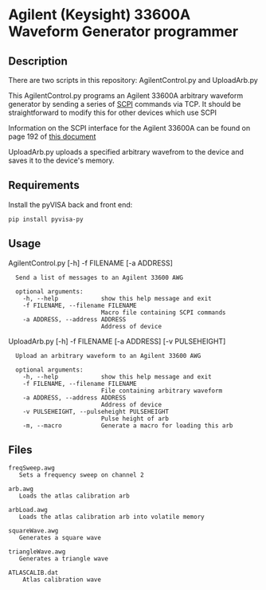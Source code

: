 # Agilent (Keysight) 33600A Waveform Generator programmer

## Description

There are two scripts in this repository: AgilentControl.py and UploadArb.py


This AgilentControl.py programs an Agilent 33600A arbitrary waveform generator by sending a series of [SCPI](https://en.wikipedia.org/wiki/Standard_Commands_for_Programmable_Instruments) commands via TCP. It should be straightforward to modify this for other devices which use SCPI

Information on the SCPI interface for the Agilent 33600A can be found on page 192 of [this document](https://literature.cdn.keysight.com/litweb/pdf/33500-90901.pdf?id=2197440)

UploadArb.py uploads a specified arbitrary wavefrom to the device and saves it to the device's memory.


## Requirements

Install the pyVISA back and front end:

    pip install pyvisa-py

## Usage

   AgilentControl.py [-h] -f FILENAME [-a ADDRESS]

      Send a list of messages to an Agilent 33600 AWG

      optional arguments:
        -h, --help            show this help message and exit
        -f FILENAME, --filename FILENAME
                              Macro file containing SCPI commands
        -a ADDRESS, --address ADDRESS
                              Address of device

   UploadArb.py [-h] -f FILENAME [-a ADDRESS] [-v PULSEHEIGHT]

      Upload an arbitrary waveform to an Agilent 33600 AWG

      optional arguments:
        -h, --help            show this help message and exit
        -f FILENAME, --filename FILENAME
                              File containing arbitrary waveform
        -a ADDRESS, --address ADDRESS
                              Address of device
        -v PULSEHEIGHT, --pulseheight PULSEHEIGHT
                              Pulse height of arb
        -m, --macro           Generate a macro for loading this arb


## Files

    freqSweep.awg 
       Sets a frequency sweep on channel 2

    arb.awg
       Loads the atlas calibration arb

    arbLoad.awg
       Loads the atlas calibration arb into volatile memory

    squareWave.awg
       Generates a square wave

    triangleWave.awg
       Generates a triangle wave

    ATLASCALIB.dat
        Atlas calibration wave
